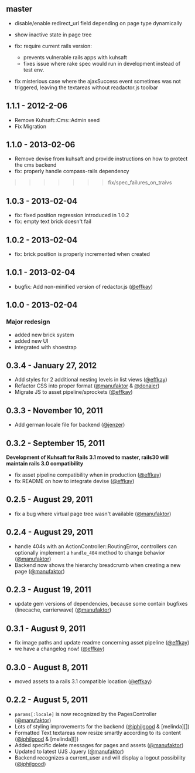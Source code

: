 ## master
- disable/enable redirect_url field depending on page type dynamically
- show inactive state in page tree
- fix: require current rails version:
  - prevents vulnerable rails apps with kuhsaft
  - fixes issue where rake spec would run in development instead of test
    env.

- fix misterious case where the ajaxSuccess event sometimes was not
  triggered, leaving the textareas without readactor.js toolbar

## 1.1.1 - 2012-2-06
- Remove Kuhsaft::Cms::Admin seed
- Fix Migration

## 1.1.0 - 2013-02-06
- Remove devise from kuhsaft and provide instructions on how to protect the cms backend
- fix: properly handle compass-rails dependency

>>>>>>> fix/spec_failures_on_traivs

## 1.0.3 - 2013-02-04
- fix: fixed position regression introduced in 1.0.2
- fix: empty text brick doesn't fail

## 1.0.2 - 2013-02-04

- fix: brick position is properly incremented when created

## 1.0.1 - 2013-02-04

- bugfix: Add non-minified version of redactor.js ([@effkay][])

## 1.0.0 - 2013-02-04

### Major redesign
* added new brick system
* added new UI
* integrated with shoestrap

## 0.3.4 - January 27, 2012

- Add styles for 2 additional nesting levels in list views ([@effkay][])
- Refactor CSS into proper format ([@manufaktor][] & [@donaier][])
- Migrate JS to asset pipeline/sprockets ([@effkay][])

## 0.3.3 - November 10, 2011

- Add german locale file for backend ([@jenzer][])

## 0.3.2 - September 15, 2011

**Development of Kuhsaft for Rails 3.1 moved to master, rails30 will
maintain rails 3.0 compatibility**

- fix asset pipeline compatibility when in production ([@effkay][])
- fix README on how to integrate devise ([@effkay][])

## 0.2.5 - August 29, 2011

- fix a bug where virtual page tree wasn't available ([@manufaktor][])

## 0.2.4 - August 29, 2011

- handle 404s with an ActionController::RoutingError, controllers can optionally implement a `handle_404` method to change behavior ([@manufaktor][])
- Backend now shows the hierarchy breadcrumb when creating a new page ([@manufaktor][])

## 0.2.3 - August 19, 2011

- update gem versions of dependencies, because some contain bugfixes (linecache, carrierwave) ([@manufaktor][])

## 0.3.1 - August 9, 2011

- fix image paths and update readme concerning asset pipeline ([@effkay][])
- we have a changelog now! ([@effkay][])

## 0.3.0 - August 8, 2011

- moved assets to a rails 3.1 compatible location ([@effkay][])

## 0.2.2 - August 5, 2011

- `params[:locale]` is now recognized by the PagesController ([@manufaktor][])
- Lots of styling improvements for the backend ([@iphilgood][] & [melinda][])
- Formatted Text textareas now resize smartly according to its content ([@iphilgood][] & [melinda][])
- Added specific delete messages for pages and assets ([@manufaktor][])
- Updated to latest UJS Jquery ([@manufaktor][])
- Backend recognizes a current_user and will display a logout possibility ([@iphilgood][])

[@manufaktor]: https://github.com/manufaktor
[@donaier]: https://github.com/donaier
[@effkay]: https://github.com/effkay
[@iphilgood]: https://github.com/iphilgood
[@tscholz]: https://github.com/tscholz
[@jenzer]: https://github.com/jenzer
[@lindimelindi]: http://www.melinda-lini.de/
